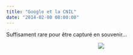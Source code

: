 ```yaml
---
title: "Google et la CNIL"
date: "2014-02-08 08:00:00"
---
```

Suffisament rare pour être capturé en souvenir...

<div class="separator" style="clear: both; text-align: center;"><a href="http://2.bp.blogspot.com/--9Ieb9CxNLg/UvXVzPkvVDI/AAAAAAAADvA/fIcYw2vC19g/s1600/cnil.png" imageanchor="1" style="margin-left: 1em; margin-right: 1em;"><img border="0" src="http://2.bp.blogspot.com/--9Ieb9CxNLg/UvXVzPkvVDI/AAAAAAAADvA/fIcYw2vC19g/s400/cnil.png" /></a></div>
